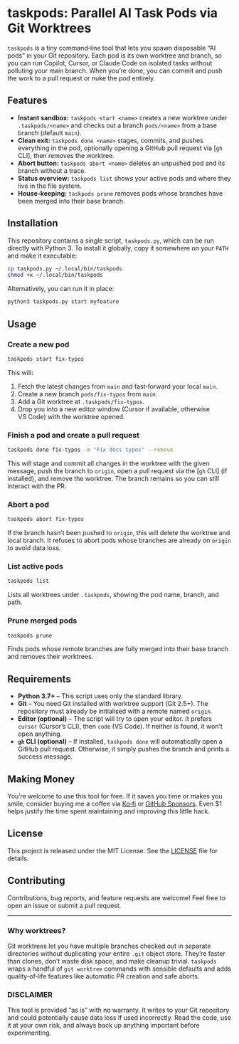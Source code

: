 # taskpods: Parallel AI Task Pods via Git Worktrees

`taskpods` is a tiny command‑line tool that lets you spawn disposable “AI pods” in your Git repository.  Each pod is its own worktree and branch, so you can run Copilot, Cursor, or Claude Code on isolated tasks without polluting your main branch.  When you’re done, you can commit and push the work to a pull request or nuke the pod entirely.

## Features

- **Instant sandbox:** `taskpods start <name>` creates a new worktree under `.taskpods/<name>` and checks out a branch `pods/<name>` from a base branch (default `main`).
- **Clean exit:** `taskpods done <name>` stages, commits, and pushes everything in the pod, optionally opening a GitHub pull request via [`gh` CLI], then removes the worktree.
- **Abort button:** `taskpods abort <name>` deletes an unpushed pod and its branch without a trace.
- **Status overview:** `taskpods list` shows your active pods and where they live in the file system.
- **House‑keeping:** `taskpods prune` removes pods whose branches have been merged into their base branch.

## Installation

This repository contains a single script, `taskpods.py`, which can be run directly with Python 3.  To install it globally, copy it somewhere on your `PATH` and make it executable:

```bash
cp taskpods.py ~/.local/bin/taskpods
chmod +x ~/.local/bin/taskpods
```

Alternatively, you can run it in place:

```bash
python3 taskpods.py start myfeature
```

## Usage

### Create a new pod

```bash
taskpods start fix‑typos
```

This will:

1. Fetch the latest changes from `main` and fast‑forward your local `main`.
2. Create a new branch `pods/fix‑typos` from `main`.
3. Add a Git worktree at `.taskpods/fix‑typos`.
4. Drop you into a new editor window (Cursor if available, otherwise VS Code) with the worktree opened.

### Finish a pod and create a pull request

```bash
taskpods done fix‑typos -m "Fix docs typos" --remove
```

This will stage and commit all changes in the worktree with the given message, push the branch to `origin`, open a pull request via the [`gh` CLI] (if installed), and remove the worktree.  The branch remains so you can still interact with the PR.

### Abort a pod

```bash
taskpods abort fix‑typos
```

If the branch hasn’t been pushed to `origin`, this will delete the worktree and local branch.  It refuses to abort pods whose branches are already on `origin` to avoid data loss.

### List active pods

```bash
taskpods list
```

Lists all worktrees under `.taskpods`, showing the pod name, branch, and path.

### Prune merged pods

```bash
taskpods prune
```

Finds pods whose remote branches are fully merged into their base branch and removes their worktrees.

## Requirements

- **Python 3.7+** – This script uses only the standard library.
- **Git** – You need Git installed with worktree support (Git 2.5+).  The repository must already be initialised with a remote named `origin`.
- **Editor (optional)** – The script will try to open your editor.  It prefers `cursor` (Cursor’s CLI), then `code` (VS Code).  If neither is found, it won’t open anything.
- **`gh` CLI (optional)** – If installed, `taskpods done` will automatically open a GitHub pull request.  Otherwise, it simply pushes the branch and prints a success message.

## Making Money

You’re welcome to use this tool for free.  If it saves you time or makes you smile, consider buying me a coffee via [Ko‑fi](https://ko‑fi.com/yourname) or [GitHub Sponsors](https://github.com/sponsors/yourname).  Even \$1 helps justify the time spent maintaining and improving this little hack.

## License

This project is released under the MIT License.  See the [LICENSE](LICENSE) file for details.

## Contributing

Contributions, bug reports, and feature requests are welcome!  Feel free to open an issue or submit a pull request.

---

### Why worktrees?

Git worktrees let you have multiple branches checked out in separate directories without duplicating your entire `.git` object store.  They’re faster than clones, don’t waste disk space, and make cleanup trivial.  `taskpods` wraps a handful of `git worktree` commands with sensible defaults and adds quality‑of‑life features like automatic PR creation and safe aborts.

### DISCLAIMER

This tool is provided “as is” with no warranty.  It writes to your Git repository and could potentially cause data loss if used incorrectly.  Read the code, use it at your own risk, and always back up anything important before experimenting.